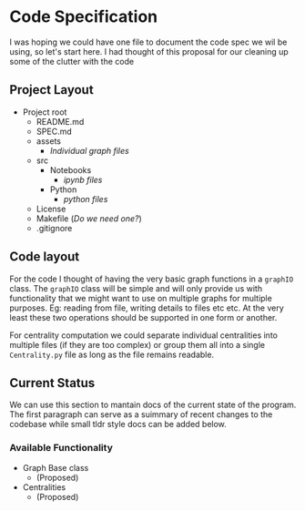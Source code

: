 # Code Specification
I was hoping we could have one file to document the code spec we wil be using, so let's start here. I had thought of this proposal for our cleaning up some of the clutter with the code

## Project Layout
- Project root
    - README.md
    - SPEC.md
    - assets
        - *Individual graph files*
    - src
        - Notebooks
            - *ipynb files*
        - Python
            - *python files*
    - License
    - Makefile (*Do we need one?*)
    - .gitignore

## Code layout
For the code I thought of having the very basic graph functions in a ```graphIO``` class. The ```graphIO``` class will be simple and will only provide us with functionality that we might want to use on multiple graphs  for multiple purposes. Eg: reading from file, writing details to files etc etc. At the very least these two operations should be supported in one form or another.

For centrality computation we could separate individual centralities into multiple files (if they are too complex) or group them all into a single ```Centrality.py``` file as long as the file remains readable.

## Current Status
We can use this section to mantain docs of the current state of the program. The first paragraph can serve as a suimmary of recent changes to the codebase while small tldr style docs can be added below.

### Available Functionality
- Graph Base class
    - (Proposed)
- Centralities
    - (Proposed)
